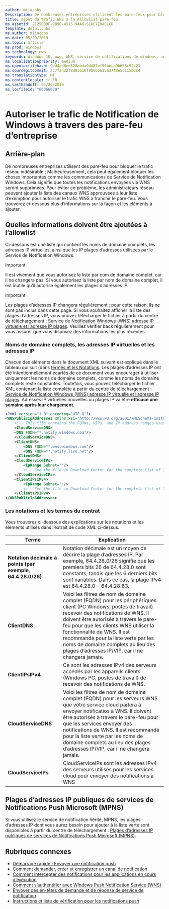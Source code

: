 ```yaml
---
author: mijacobs
Description: De nombreuses entreprises utilisent les pare-feux pour bloquer le trafic indésirable. Ce document explique comment autoriser le trafic WNS à passer à travers des pare-feu.
title: Ajout du trafic WNS à la Allowlist pare-feu
ms.assetid: 2125B09F-DB90-4515-9AA6-516C7E9ACCCD
template: detail.hbs
ms.author: mijacobs
ms.date: 05/20/2019
ms.topic: article
ms.prod: windows
ms.technology: uwp
keywords: Windows 10, uwp, WNS, service de notifications de windows, notification, windows, pare-feu, résolution des problèmes, l’adresse IP, le trafic, entreprise, réseau, IPv4, adresse IP virtuelle, nom de domaine complet, adresse IP publique
ms.localizationpriority: medium
ms.openlocfilehash: 9ed4ad6ed828abda9d487ef96beca9b655c92421
ms.sourcegitcommit: ac7f3422f8d83618f9b6b5615a37f8e5c115b3c4
ms.translationtype: MT
ms.contentlocale: fr-FR
ms.lasthandoff: 05/29/2019
ms.locfileid: "66366670"
---
```

# <a name="allowing-windows-notification-traffic-through-enterprise-firewalls"></a>Autoriser le trafic de Notification de Windows à travers des pare-feu d’entreprise

## <a name="background"></a>Arrière-plan
De nombreuses entreprises utilisent des pare-feu pour bloquer le trafic réseau indésirable ; Malheureusement, cela peut également bloquer les choses importantes comme les communications de Service de Notification Windows. Cela signifie que toutes les notifications envoyées via WNS seront supprimées. Pour éviter ce problème, les administrateurs réseau peuvent ajouter la liste des canaux WNS approuvées à leur liste d’exemption pour autoriser le trafic WNS à franchir le pare-feu. Vous trouverez ci-dessous plus d’informations sur la façon et les éléments à ajouter. 


## <a name="what-information-should-be-added-to-the-allowlist"></a>Quelles informations doivent être ajoutées à l’allowlist
Ci-dessous est une liste qui contient les noms de domaine complets, les adresses IP virtuelles, ainsi que les IP plages d’adresses utilisées par le Service de Notification Windows. 

> [!IMPORTANT]
> Il est vivement que vous autorisez la liste par nom de domaine complet, car il ne changera pas. Si vous autorisez la liste par nom de domaine complet, il est inutile qu’il autorise également les plages d’adresses IP.

> [!IMPORTANT]
> Les plages d’adresses IP changera régulièrement ; pour cette raison, ils ne sont pas inclus dans cette page. Si vous souhaitez afficher la liste des plages d’adresses IP, vous pouvez télécharger le fichier à partir du centre de téléchargement : [Service de Notification Windows (WNS) adresse IP virtuelle et l’adresse IP plages](https://www.microsoft.com/download/details.aspx?id=44238). Veuillez vérifier back régulièrement pour vous assurer que vous disposez des informations les plus récentes. 


### <a name="fqdns-vips-and-ips"></a>Noms de domaine complets, les adresses IP virtuelles et les adresses IP
Chacun des éléments dans le document XML suivant est expliqué dans le tableau qui suit (dans [termes et les Notations](#terms-and-notations). Les plages d’adresses IP ont été intentionnellement écartés de ce document vous encourager à utiliser uniquement les noms de domaine complets, comme les noms de domaine complets reste constantes. Toutefois, vous pouvez télécharger le fichier XML contenant la liste complète à partir du centre de téléchargement : [Service de Notification Windows (WNS) adresse IP virtuelle et l’adresse IP plages](https://www.microsoft.com/download/details.aspx?id=44238). Adresses IP virtuelles nouvelles ou plages IP va être **efficace une semaine après leur chargement**.

```XML
<?xml version="1.0" encoding="UTF-8"?>
<WNSPublicIpAddresses xmlns:xsi="http://www.w3.org/2001/XMLSchema-instance" xmlns:xsd="http://www.w3.org/2001/XMLSchema">
    <!-- This file contains the FQDNs, VIPs, and IP address ranges used by the Windows Notification Service. A new text file will be uploaded every time a new VIP or IP range is released in production.  Please copy the below information and perform the necessary changes on your site. Endpoints in CloudService nodes are used for cloud services to send notifications to WNS. Endpoints in Client nodes are used by devices to receive notifications from WNS. --> 
    <CloudServiceDNS>
    <DNS FQDN="*.notify.windows.com"/>
    </CloudServiceDNS>
    <ClientDNS>
        <DNS FQDN="*.wns.windows.com"/>
        <DNS FQDN="*.notify.live.net"/>
    </ClientDNS>
    <CloudServiceIPs>
        <IpRange Subnet=""/>
        <!-- See the file in Download Center for the complete list of IP ranges -->
    </CloudServiceIPs>
    <ClientIPsIPv4>
        <IpRange Subnet=""/>
        <!-- See the file in Download Center for the complete list of IP ranges -->
    </ClientIPsIPv4>
</WNSPublicIpAddresses>

```

### <a name="terms-and-notations"></a>Les notations et les termes du contrat
Vous trouverez ci-dessous des explications sur les notations et les éléments utilisés dans l’extrait de code XML ci-dessus.

| Terme | Explication |
|---|---|
| **Notation décimale à points (par exemple, 64.4.28.0/26)** | Notation décimale est un moyen de décrire la plage d’adresses IP. Par exemple, 64.4.28.0/26 signifie que les premiers bits 26 de 64.4.28.0 sont constants, tandis que les 6 derniers bits sont variables.  Dans ce cas, la plage IPv4 est 64.4.28.0 - 64.4.28.63. |
| **ClientDNS** | Voici les filtres de nom de domaine complet (FQDN) pour les périphériques client (PC Windows, postes de travail) recevoir des notifications de WNS. Il doivent être autorisés à travers le pare-feu pour que les clients WNS utiliser la fonctionnalité de WNS.  Il est recommandé pour la liste verte par les noms de domaine complets au lieu des plages d’adresses IP/VIP, car il ne changera jamais. |
| **ClientIPsIPv4** | Ce sont les adresses IPv4 des serveurs accédés par les appareils clients (Windows PC, postes de travail) de recevoir des notifications de WNS. |
| **CloudServiceDNS** | Voici les filtres de nom de domaine complet (FQDN) pour les serveurs WNS que votre service cloud parlera à envoyer notificatios à WNS. Il doivent être autorisés à travers le pare-feu pour que les services envoyer des notifications de WNS.  Il est recommandé pour la liste verte par les noms de domaine complets au lieu des plages d’adresses IP/VIP, car il ne changera jamais.|
| **CloudServiceIPs** | CloudServiceIPs sont les adresses IPv4 des serveurs utilisés pour les services cloud pour envoyer des notifications à WNS  |


## <a name="microsoft-push-notifications-service-mpns-public-ip-ranges"></a>Plages d’adresses IP publiques de services de Notifications Push Microsoft (MPNS)
Si vous utilisez le service de notification hérité, MPNS, les plages d’adresses IP dont vous aurez besoin pour ajouter à la liste verte sont disponibles à partir du centre de téléchargement : [Plages d’adresses IP publiques de services de Notifications Push Microsoft (MPNS)](https://www.microsoft.com/download/details.aspx?id=44535).


## <a name="related-topics"></a>Rubriques connexes

* [Démarrage rapide : Envoyer une notification push](https://docs.microsoft.com/previous-versions/windows/apps/hh868252(v=win.10))
* [Comment demander, créer et enregistrer un canal de notification](https://docs.microsoft.com/previous-versions/windows/apps/hh465412(v=win.10))
* [Comment intercepter des notifications pour les applications en cours d’exécution](https://docs.microsoft.com/previous-versions/windows/apps/jj709907(v=win.10))
* [Comment s’authentifier avec Windows Push Notification Service (WNS)](https://docs.microsoft.com/previous-versions/windows/apps/hh465407(v=win.10))
* [Envoyer des en-têtes de demande et de réponse de service de notification](https://docs.microsoft.com/previous-versions/windows/apps/hh465435(v=win.10))
* [Instructions et liste de vérification pour les notifications push](https://docs.microsoft.com/windows/uwp/controls-and-patterns/tiles-and-notifications-windows-push-notification-services--wns--overview)
 
